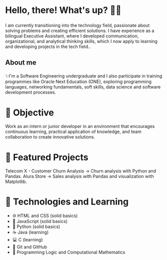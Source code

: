 <h1 align="left">Hello, there! What's up? 🐧✨</h1>

###

<p align="left">I am currently transitioning into the technology field, passionate about solving problems and creating efficient solutions.
I have experience as a bilingual Executive Assistant, where I developed communication, organizational, and analytical thinking skills, which I now apply to learning and developing projects in the tech field..</p>

###

<h2 align="left">About me</h2>

###

<p align="left">✨I'm a Software Engineering undergraduate and I also participate in training programmes like Oracle Next Education (ONE), exploring programming languages, networking fundamentals, soft skills, data science and software development processes.<br> </p>

###

##
# 🎯 Objective
Work as an intern or junior developer in an environment that encourages continuous learning, practical application of knowledge, and team collaboration to create innovative solutions.

##
# 📌 Featured Projects
Telecom X - Customer Churn Analysis → Churn analysis with Python and Pandas.
Alura Store → Sales analysis with Pandas and visualization with Matplotlib.
###

##
# 🚀 Technologies and Learning

- 🌐 HTML and CSS (solid basics)
- 📜 JavaScript (solid basics)
- 🐍 Python (solid basics)
- ☕ Java (learning)
- 💻 C (learning)
- 📁 Git and GitHub
- 🧩 Programming Logic and Computational Mathematics


